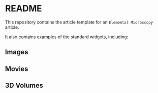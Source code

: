 # README

This repository contains the article template for an `Elemental Microscopy` article.

It also contains examples of the standard widgets, including:

## Images

[](fig_EWR_graphene_interactive)



## Movies

[](fig_movie_widget_ipympl)


## 3D Volumes

[](fig_volume_rendering)


